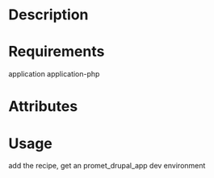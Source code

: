 Description
===========

Requirements
============

application
application-php

Attributes
==========

Usage
=====

add the recipe, get an promet_drupal_app dev environment
